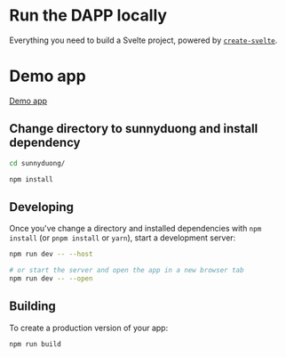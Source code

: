 # Run the DAPP locally

Everything you need to build a Svelte project, powered by [`create-svelte`](https://github.com/sveltejs/kit/tree/master/packages/create-svelte).

# Demo app
[Demo app](http://115.73.213.74:8084/)

## Change directory to sunnyduong and install dependency

```bash
cd sunnyduong/
```

```bash
npm install
```

## Developing

Once you've change a directory and installed dependencies with `npm install` (or `pnpm install` or `yarn`), start a development server:

```bash
npm run dev -- --host

# or start the server and open the app in a new browser tab
npm run dev -- --open
```

## Building

To create a production version of your app:

```bash
npm run build
```
